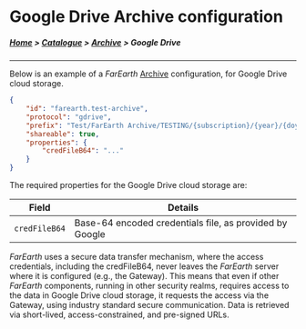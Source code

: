 # Google Drive Archive configuration

##### [Home](../../README.md) > [Catalogue](../catalogue.md) > [Archive](archives.md) > Google Drive
---

Below is an example of a *FarEarth* [Archive](archives.md) configuration, for Google Drive cloud storage.

```json
{
    "id": "farearth.test-archive",
    "protocol": "gdrive",
    "prefix": "Test/FarEarth Archive/TESTING/{subscription}/{year}/{doy}/{uuid}",
    "shareable": true,
    "properties": {
        "credFileB64": "..."
    }
}
```
The required properties for the Google Drive cloud storage are:

| Field | Details |
|-------|---------|
| `credFileB64`  | Base-64 encoded credentials file, as provided by Google |

*FarEarth* uses a secure data transfer mechanism, where the access credentials, including the credFileB64, never leaves the *FarEarth* server where it is configured (e.g., the Gateway). This means that even if other *FarEarth* components, running in other security realms, requires access to the data in Google Drive cloud storage, it requests the access via the Gateway, using industry standard secure communication. Data is retrieved via short-lived, access-constrained, and pre-signed URLs.